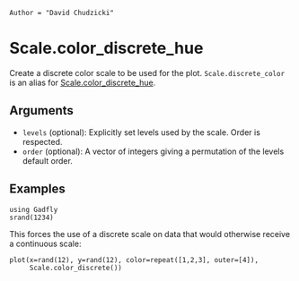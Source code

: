 ```@meta
Author = "David Chudzicki"
```

# Scale.color_discrete_hue

Create a discrete color scale to be used for the plot. `Scale.discrete_color` is an
alias for [Scale.color_discrete_hue](@ref).

## Arguments

  * `levels` (optional): Explicitly set levels used by the scale. Order is
    respected.
  * `order` (optional): A vector of integers giving a permutation of the levels
    default order.

## Examples

```@setup 1
using Gadfly
srand(1234)
```

This forces the use of a discrete scale on data that would otherwise receive a continuous scale:

```@example 1
plot(x=rand(12), y=rand(12), color=repeat([1,2,3], outer=[4]),
     Scale.color_discrete())
```
